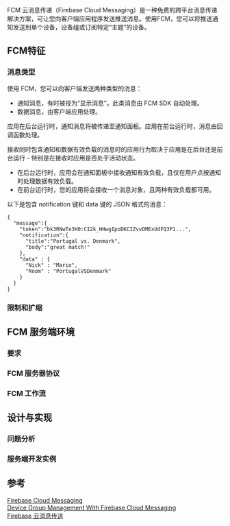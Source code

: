 

FCM 云消息传递（Firebase Cloud Messaging）是一种免费的跨平台消息传递解决方案，可让您向客户端应用程序发送推送消息。使用FCM，您可以将推送通知发送到单个设备，设备组或订阅特定“主题”的设备。


## FCM特征

### 消息类型
使用 FCM，您可以向客户端发送两种类型的消息：
* 通知消息，有时被视为“显示消息”。此类消息由 FCM SDK 自动处理。
* 数据消息，由客户端应用处理。

应用在后台运行时，通知消息将被传递至通知面板。应用在前台运行时，消息由回调函数处理。

接收同时包含通知和数据有效负载的消息时的应用行为取决于应用是在后台还是前台运行 - 特别是在接收时应用是否处于活动状态。
* 在后台运行时，应用会在通知面板中接收通知有效负载，且仅在用户点按通知时处理数据有效负载。
* 在前台运行时，您的应用将会接收一个消息对象，且两种有效负载都可用。

以下是包含 notification 键和 data 键的 JSON 格式的消息：
```
{
  "message":{
    "token":"bk3RNwTe3H0:CI2k_HHwgIpoDKCIZvvDMExUdFQ3P1...",
    "notification":{
      "title":"Portugal vs. Denmark",
      "body":"great match!"
    },
    "data" : {
      "Nick" : "Mario",
      "Room" : "PortugalVSDenmark"
    }
  }
}
```

### 限制和扩缩


## FCM 服务端环境

### 要求


### FCM 服务器协议

### FCM 工作流

## 设计与实现

### 问题分析


### 服务端开发实例



## 参考  

[Firebase Cloud Messaging](https://firebase.google.com/docs/cloud-messaging)  
[Device Group Management With Firebase Cloud Messaging](https://www.sentinelstand.com/article/device-group-management-with-firebase-cloud-messaging)  
[Firebase 云消息传送](https://docs.microsoft.com/zh-cn/xamarin/android/data-cloud/google-messaging/firebase-cloud-messaging)  

